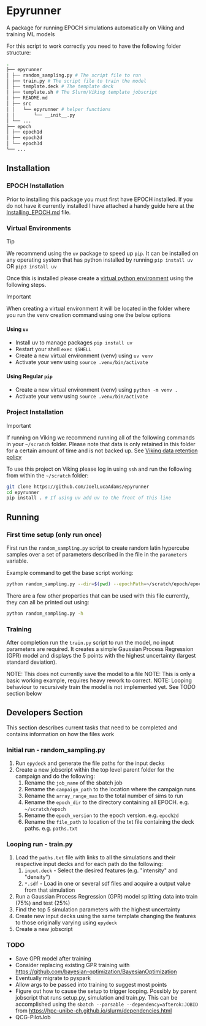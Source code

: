 # Epyrunner

A package for running EPOCH simulations automatically on Viking and training ML models

For this script to work correctly you need to have the following folder structure:

```bash
.
├── epyrunner
│ ├── random_sampling.py # The script file to run
│ ├── train.py # The script file to train the model
│ ├── template.deck # The template deck
│ ├── template.sh # The Slurm/Viking template jobscript
│ ├── README.md
│ ├── src
│ │   └── epyrunner # helper functions
│ │       └── __init__.py
│ └── ...
├── epoch
│ ├── epoch1d
│ ├── epoch2d
│ └── epoch3d
└── ...
```

## Installation

### EPOCH Installation

Prior to installing this package you must first have EPOCH installed. If you do not have it currently installed I have attached a handy guide here at the [Installing_EPOCH.md](Installing_EPOCH.md) file.

### Virtual Environments

> [!TIP]
> We recommend using the `uv` package to speed up `pip`. It can be installed on any operating system that has python installed by running `pip install uv` OR `pip3 install uv`

Once this is installed please create a [virtual python environment](https://docs.python.org/3/library/venv.html) using the following steps.

> [!IMPORTANT]  
> When creating a virtual environment it will be located in the folder where you run the venv creation command using one the below options

#### Using `uv`

- Install uv to manage packages `pip install uv`
- Restart your shell `exec $SHELL`
- Create a new virtual environment (venv) using `uv venv`
- Activate your venv using `source .venv/bin/activate`

#### Using Regular `pip`

- Create a new virtual environment (venv) using `python -m venv .`
- Activate your venv using `source .venv/bin/activate`

### Project Installation

> [!IMPORTANT]  
> If running on Viking we recommend running all of the following commands in your `~/scratch` folder. Please note that data is only retained in this folder for a certain amount of time and is not backed up. See [Viking data retention policy](https://vikingdocs.york.ac.uk/getting_started/storage_on_viking.html)

To use this project on Viking please log in using `ssh` and run the following from within the `~/scratch` folder:

```bash
git clone https://github.com/JoelLucaAdams/epyrunner
cd epyrunner
pip install . # If using uv add uv to the front of this line
```

## Running

### First time setup (only run once)

First run the `random_sampling.py` script to create random latin hypercube samples over a set of parameters described in the file in the `parameters` variable.

Example command to get the base script working:

```bash
python random_sampling.py --dir=$(pwd) --epochPath=~/scratch/epoch/epoch2d/ --numSimulations=1
```

There are a few other properties that can be used with this file currently, they can all be printed out using:

```bash
python random_sampling.py -h
```

### Training

After completion run the `train.py` script to run the model, no input parameters are required. It creates a simple Gaussian Process Regression (GPR) model and displays the 5 points with the highest uncertainty (largest standard deviation).

NOTE: This does not currently save the model to a file
NOTE: This is only a basic working example, requires heavy rework to correct.
NOTE: Looping behaviour to recursively train the model is not implemented yet. See TODO section below

## Developers Section

This section describes current tasks that need to be completed and contains information on how the files work

### Initial run - random_sampling.py

1. Run `epydeck` and generate the file paths for the input decks
2. Create a new jobscript within the top level parent folder for the campaign and do the following:
    1. Rename the `job_name` of the sbatch job
    2. Rename the `campaign_path` to the location where the campaign runs
    3. Rename the `array_range_max` to the total number of sims to run
    4. Rename the `epoch_dir` to the directory containing all EPOCH. e.g. `~/scratch/epoch`
    5. Rename the `epoch_version` to the epoch version. e.g. `epoch2d`
    6. Rename the `file_path` to location of the txt file containing the deck paths. e.g. `paths.txt`

### Looping run - train.py

1. Load the `paths.txt` file with links to all the simulations and their respective input decks and for each path do the following:
    1. `input.deck` - Select the desired features (e.g. "intensity" and "density")
    2. `*.sdf` - Load in one or several sdf files and acquire a output value from that simulation
2. Run a Gaussian Process Regression (GPR) model splitting data into train (75%) and test (25%)
3. Find the top 5 simulation parameters with the highest uncertainty
4. Create new input decks using the same template changing the features to those originally varying using `epydeck`
5. Create a new jobscript

### TODO

- Save GPR model after training
- Consider replacing existing GPR training with <https://github.com/bayesian-optimization/BayesianOptimization>
- Eventually migrate to pyspark
- Allow args to be passed into training to suggest most points
- Figure out how to cause the setup to trigger looping. Possibly by parent jobscript that runs setup.py, simulation and train.py. This can be accomplished using the `sbatch --parsable --dependency=afterok:JOBID` from <https://hpc-unibe-ch.github.io/slurm/dependencies.html>
- QCG-PilotJob
